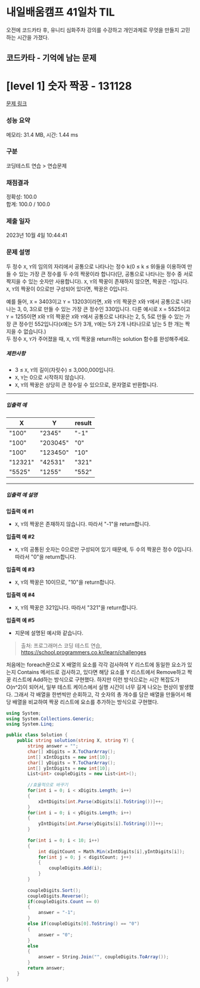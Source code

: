 # 내일배움캠프 41일차 TIL  
오전에 코드카타 후, 유니티 심화주차 강의를 수강하고 개인과제로 무엇을 만들지 고민하는 시간을 가졌다.  

## 코드카타 - 기억에 남는 문제    
# [level 1] 숫자 짝꿍 - 131128 

[문제 링크](https://school.programmers.co.kr/learn/courses/30/lessons/131128) 

### 성능 요약

메모리: 31.4 MB, 시간: 1.44 ms

### 구분

코딩테스트 연습 > 연습문제

### 채점결과

정확성: 100.0<br/>합계: 100.0 / 100.0

### 제출 일자

2023년 10월 4일 10:44:41

### 문제 설명

<p>두 정수 <code>X</code>, <code>Y</code>의 임의의 자리에서 공통으로 나타나는 정수 k(0 ≤ k ≤ 9)들을 이용하여 만들 수 있는 가장 큰 정수를 두 수의 짝꿍이라 합니다(단, 공통으로 나타나는 정수 중 서로 짝지을 수 있는 숫자만 사용합니다). <code>X</code>, <code>Y</code>의 짝꿍이 존재하지 않으면, 짝꿍은 -1입니다. <code>X</code>, <code>Y</code>의 짝꿍이 0으로만 구성되어 있다면, 짝꿍은 0입니다.</p>

<p>예를 들어, <code>X</code> = 3403이고 <code>Y</code> = 13203이라면, <code>X</code>와 <code>Y</code>의 짝꿍은 <code>X</code>와 <code>Y</code>에서 공통으로 나타나는 3, 0, 3으로 만들 수 있는 가장 큰 정수인 330입니다. 다른 예시로 <code>X</code> = 5525이고 <code>Y</code> = 1255이면 <code>X</code>와 <code>Y</code>의 짝꿍은 <code>X</code>와 <code>Y</code>에서 공통으로 나타나는 2, 5, 5로 만들 수 있는 가장 큰 정수인 552입니다(<code>X</code>에는 5가 3개, <code>Y</code>에는 5가 2개 나타나므로 남는 5 한 개는 짝 지을 수 없습니다.)<br>
두 정수 <code>X</code>, <code>Y</code>가 주어졌을 때, <code>X</code>, <code>Y</code>의 짝꿍을 return하는 solution 함수를 완성해주세요.</p>

<h5>제한사항</h5>

<ul>
<li>3 ≤ <code>X</code>, <code>Y</code>의 길이(자릿수) ≤ 3,000,000입니다.</li>
<li><code>X</code>, <code>Y</code>는 0으로 시작하지 않습니다.</li>
<li><code>X</code>, <code>Y</code>의 짝꿍은 상당히 큰 정수일 수 있으므로, 문자열로 반환합니다.</li>
</ul>

<hr>

<h5>입출력 예</h5>
<table class="table">
        <thead><tr>
<th>X</th>
<th>Y</th>
<th>result</th>
</tr>
</thead>
        <tbody><tr>
<td>"100"</td>
<td>"2345"</td>
<td>"-1"</td>
</tr>
<tr>
<td>"100"</td>
<td>"203045"</td>
<td>"0"</td>
</tr>
<tr>
<td>"100"</td>
<td>"123450"</td>
<td>"10"</td>
</tr>
<tr>
<td>"12321"</td>
<td>"42531"</td>
<td>"321"</td>
</tr>
<tr>
<td>"5525"</td>
<td>"1255"</td>
<td>"552"</td>
</tr>
</tbody>
      </table>
<hr>

<h5>입출력 예 설명</h5>

<p><strong>입출력 예 #1</strong></p>

<ul>
<li><code>X</code>, <code>Y</code>의 짝꿍은 존재하지 않습니다. 따라서 "-1"을 return합니다.</li>
</ul>

<p><strong>입출력 예 #2</strong></p>

<ul>
<li><code>X</code>, <code>Y</code>의 공통된 숫자는 0으로만 구성되어 있기 때문에, 두 수의 짝꿍은 정수 0입니다. 따라서 "0"을 return합니다.</li>
</ul>

<p><strong>입출력 예 #3</strong></p>

<ul>
<li><code>X</code>, <code>Y</code>의 짝꿍은 10이므로, "10"을 return합니다.</li>
</ul>

<p><strong>입출력 예 #4</strong></p>

<ul>
<li><code>X</code>, <code>Y</code>의 짝꿍은 321입니다. 따라서 "321"을 return합니다.</li>
</ul>

<p><strong>입출력 예 #5</strong></p>

<ul>
<li>지문에 설명된 예시와 같습니다.</li>
</ul>


> 출처: 프로그래머스 코딩 테스트 연습, https://school.programmers.co.kr/learn/challenges

처음에는 foreach문으로 X 배열의 요소를 각각 검사하여 Y 리스트에 동일한 요소가 있는지 Contains 메서드로 검사하고, 있다면 해당 요소를 Y 리스트에서 Remove하고 짝꿍 리스트에 Add하는 방식으로 구현했다. 하지만 이런 방식으로는 시간 복잡도가 O(n^2)이 되어서, 일부 테스트 케이스에서 실행 시간이 너무 길게 나오는 현상이 발생했다. 그래서 각 배열을 한번씩만 순회하고, 각 숫자의 총 개수를 담은 배열을 만들어서 해당 배열을 비교하여 짝꿍 리스트에 요소를 추가하는 방식으로 구현했다.  
```cs
using System;
using System.Collections.Generic;
using System.Linq;

public class Solution {
    public string solution(string X, string Y) {
        string answer = "";
        char[] xDigits = X.ToCharArray();
        int[] xIntDigits = new int[10];
        char[] yDigits = Y.ToCharArray();
        int[] yIntDigits = new int[10];
        List<int> coupleDigits = new List<int>();
        
        //효율적으로 바꾸기
        for(int i = 0; i < xDigits.Length; i++)
        {
            xIntDigits[int.Parse(xDigits[i].ToString())]++;
        }
        for(int i = 0; i < yDigits.Length; i++)
        {
            yIntDigits[int.Parse(yDigits[i].ToString())]++;
        }
        
        for(int i = 0; i < 10; i++)
        {
            int digitCount = Math.Min(xIntDigits[i],yIntDigits[i]);
            for(int j = 0; j < digitCount; j++)
            {
                coupleDigits.Add(i);
            }
        }
        
        coupleDigits.Sort();
        coupleDigits.Reverse();
        if(coupleDigits.Count == 0)
        {
            answer = "-1";
        }
        else if(coupleDigits[0].ToString() == "0")
        {
            answer = "0";
        }
        else
        {
            answer = String.Join("", coupleDigits.ToArray());
        }
        return answer;
    }
}
```
